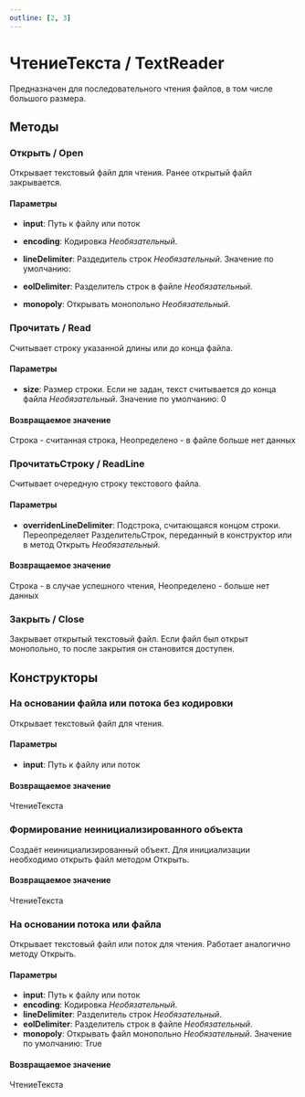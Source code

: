 ```yaml
---
outline: [2, 3]
---
```


# ЧтениеТекста / TextReader


Предназначен для последовательного чтения файлов, в том числе большого размера.


## Методы


### Открыть / Open


Открывает текстовый файл для чтения. Ранее открытый файл закрывается.


#### Параметры

* **input**: Путь к файлу или поток
* **encoding**: Кодировка *Необязательный*. 
* **lineDelimiter**: Раздедитель строк *Необязательный*. Значение по умолчанию: 

* **eolDelimiter**: Разделитель строк в файле *Необязательный*. 
* **monopoly**: Открывать монопольно *Необязательный*. 

### Прочитать / Read


Считывает строку указанной длины или до конца файла.


#### Параметры

* **size**: Размер строки. Если не задан, текст считывается до конца файла *Необязательный*. Значение по умолчанию: 0

#### Возвращаемое значение


Строка - считанная строка, Неопределено - в файле больше нет данных


### ПрочитатьСтроку / ReadLine


Считывает очередную строку текстового файла.


#### Параметры

* **overridenLineDelimiter**: Подстрока, считающаяся концом строки. Переопределяет РазделительСтрок,
            переданный в конструктор или в метод Открыть *Необязательный*. 

#### Возвращаемое значение


Строка - в случае успешного чтения, Неопределено - больше нет данных


### Закрыть / Close


Закрывает открытый текстовый файл. Если файл был открыт монопольно, то после закрытия он становится доступен.


## Конструкторы


### На основании файла или потока без кодировки


Открывает текстовый файл для чтения.


#### Параметры

* **input**: Путь к файлу или поток

#### Возвращаемое значение


ЧтениеТекста


### Формирование неинициализированного объекта


Создаёт неинициализированный объект. Для инициализации необходимо открыть файл методом Открыть.


#### Возвращаемое значение


ЧтениеТекста


### На основании потока или файла


Открывает текстовый файл или поток для чтения. Работает аналогично методу Открыть.


#### Параметры

* **input**: Путь к файлу или поток
* **encoding**: Кодировка *Необязательный*. 
* **lineDelimiter**: Разделитель строк *Необязательный*. 
* **eolDelimiter**: Разделитель строк в файле *Необязательный*. 
* **monopoly**: Открывать файл монопольно *Необязательный*. Значение по умолчанию: True

#### Возвращаемое значение


ЧтениеТекста


